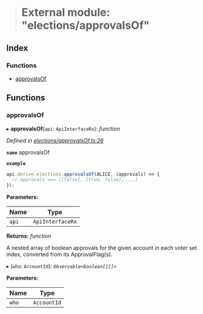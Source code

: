 > # External module: "elections/approvalsOf"

## Index

### Functions

* [approvalsOf](_elections_approvalsof_.md#approvalsof)

## Functions

###  approvalsOf

▸ **approvalsOf**(`api`: `ApiInterfaceRx`): *function*

*Defined in [elections/approvalsOf.ts:26](https://github.com/polkadot-js/api/blob/09ee77d/packages/api-derive/src/elections/approvalsOf.ts#L26)*

**`name`** approvalsOf

**`example`** 
<BR>

```javascript
api.derive.elections.approvalsOf(ALICE, (approvals) => {
  // approvals === [[false], [true, false], ...]
});
```

**Parameters:**

Name | Type |
------ | ------ |
`api` | `ApiInterfaceRx` |

**Returns:** *function*

A nested array of boolean approvals for the given account in each voter set index, converted from its ApprovalFlag(s).

▸ (`who`: `AccountId`): *`Observable<boolean[][]>`*

**Parameters:**

Name | Type |
------ | ------ |
`who` | `AccountId` |